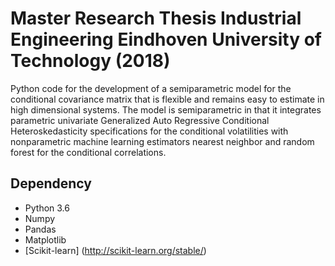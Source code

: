 
# Master Research Thesis Industrial Engineering Eindhoven University of Technology (2018) 

Python code for the development of a semiparametric model for the conditional covariance matrix that is flexible and remains easy to estimate in high dimensional systems. The model is semiparametric in that it integrates parametric univariate Generalized Auto Regressive Conditional Heteroskedasticity specifications for the conditional volatilities with nonparametric machine learning estimators nearest neighbor and random forest for the conditional correlations.

## Dependency

* Python 3.6
* Numpy
* Pandas
* Matplotlib
* [Scikit-learn] (http://scikit-learn.org/stable/)

